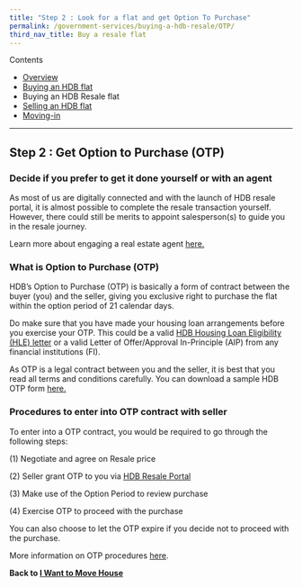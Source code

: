 ```yaml
---
title: "Step 2 : Look for a flat and get Option To Purchase"
permalink: /government-services/buying-a-hdb-resale/OTP/
third_nav_title: Buy a resale flat
---
```


Contents

- [Overview](/overview/v2/)
- [Buying an HDB flat](/government-services/buying-a-hdb/overview/)
- Buying an HDB Resale flat
- [Selling an HDB flat](/government-services/selling-a-hdb/overview/)
- [Moving-in](/government-services/buying-a-hdb/move-in/)

---------------------------------------

## Step 2 : Get Option to Purchase (OTP)

### Decide if you prefer to get it done yourself or with an agent

As most of us are digitally connected and with the launch of HDB resale portal, it is almost possible to complete the resale transaction yourself. However, there could still be merits to appoint salesperson(s) to guide you in the resale journey.

Learn more about engaging a real estate agent <a href="https://www.cea.gov.sg/4steps/" target="_blank">here.</a>


### What is Option to Purchase (OTP)

HDB’s Option to Purchase (OTP) is basically a form of contract between the buyer (you) and the seller, giving you exclusive right to purchase the flat within the option period of 21 calendar days.

Do make sure that you have made your housing loan arrangements before you exercise your OTP. This could be a valid <a href="https://www.hdb.gov.sg/cs/infoweb/residential/financing-a-flat-purchase/housing-loan-from-hdb/hdb-loan-eligibility-application" target="_blank">HDB Housing Loan Eligibility (HLE) letter</a> or a valid Letter of Offer/Approval In-Principle (AIP) from any financial institutions (FI).

As OTP is a legal contract between you and the seller, it is best that you read all terms and conditions carefully. You can download a sample HDB OTP form <a href="https://services2.hdb.gov.sg/webapp/BB24OTPDlWeb/BB24POptionToPurchaseDL_Link" target="_blank">here.</a>


### Procedures to enter into OTP contract with seller

To enter into a OTP contract, you would be required to go through the following steps:

(1) Negotiate and agree on Resale price

(2) Seller grant OTP to you via <a href="https://services2.hdb.gov.sg/webapp/BB31AWDashboardWeb/BB31PLogin.jsp" target="_blank">HDB Resale Portal</a>

(3) Make use of the Option Period to review purchase

(4) Exercise OTP to proceed with the purchase 

You can also choose to let the OTP expire if you decide not to proceed with the purchase.


More information on OTP procedures <a href="https://www.hdb.gov.sg/cs/infoweb/residential/buying-a-flat/resale/procedures/option-to-purchase" target="_blank">here</a>.


**Back to [I Want to Move House](/government-services/move-house/overview/)**
